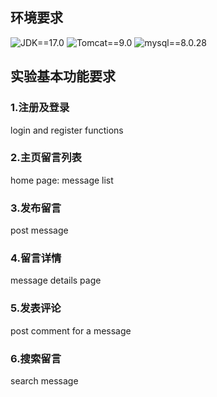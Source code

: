 ## 环境要求
![JDK==17.0](https://img.shields.io/badge/JDK-==17.0-orange.svg) ![Tomcat==9.0](https://img.shields.io/badge/Tomcat-==9.0-yellow.svg)  ![mysql==8.0.28](https://img.shields.io/badge/mysql-==8.0.28-blue.svg)

## 实验基本功能要求
### 1.注册及登录
login and register functions

### 2.主页留言列表                       
home page: message list

### 3.发布留言  
post message

### 4.留言详情                                                   
message details page

### 5.发表评论                                      
post comment for a message

### 6.搜索留言                             
search message
